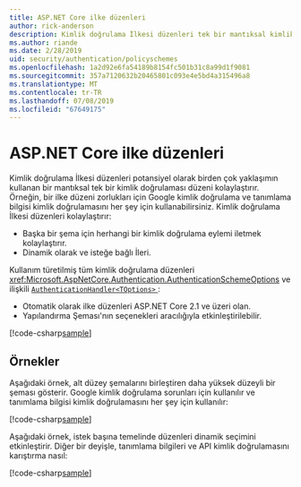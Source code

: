 ```yaml
---
title: ASP.NET Core ilke düzenleri
author: rick-anderson
description: Kimlik doğrulama İlkesi düzenleri tek bir mantıksal kimlik doğrulaması düzenine sahip kolaylaştırır
ms.author: riande
ms.date: 2/28/2019
uid: security/authentication/policyschemes
ms.openlocfilehash: 1a2d92e6fa54189b8154fc501b31c8a99d1f9081
ms.sourcegitcommit: 357a7120632b20465801c093e4e5bd4a315496a8
ms.translationtype: MT
ms.contentlocale: tr-TR
ms.lasthandoff: 07/08/2019
ms.locfileid: "67649175"
---
```

# <a name="policy-schemes-in-aspnet-core"></a>ASP.NET Core ilke düzenleri

Kimlik doğrulama İlkesi düzenleri potansiyel olarak birden çok yaklaşımın kullanan bir mantıksal tek bir kimlik doğrulaması düzeni kolaylaştırır. Örneğin, bir ilke düzeni zorlukları için Google kimlik doğrulama ve tanımlama bilgisi kimlik doğrulamasını her şey için kullanabilirsiniz. Kimlik doğrulama İlkesi düzenleri kolaylaştırır:

* Başka bir şema için herhangi bir kimlik doğrulama eylemi iletmek kolaylaştırır.
* Dinamik olarak ve isteğe bağlı İleri.

Kullanım türetilmiş tüm kimlik doğrulama düzenleri <xref:Microsoft.AspNetCore.Authentication.AuthenticationSchemeOptions> ve ilişkili [ `AuthenticationHandler<TOptions>` ](/dotnet/api/microsoft.aspnetcore.authentication.authenticationhandler-1):

* Otomatik olarak ilke düzenleri ASP.NET Core 2.1 ve üzeri olan.
* Yapılandırma Şeması'nın seçenekleri aracılığıyla etkinleştirilebilir.

[!code-csharp[sample](policyschemes/samples/AuthenticationSchemeOptions.cs?name=snippet)]

## <a name="examples"></a>Örnekler

Aşağıdaki örnek, alt düzey şemalarını birleştiren daha yüksek düzeyli bir şeması gösterir. Google kimlik doğrulama sorunları için kullanılır ve tanımlama bilgisi kimlik doğrulamasını her şey için kullanılır:

[!code-csharp[sample](policyschemes/samples/Startup.cs?name=snippet1)]

Aşağıdaki örnek, istek başına temelinde düzenleri dinamik seçimini etkinleştirir. Diğer bir deyişle, tanımlama bilgileri ve API kimlik doğrulamasını karıştırma nasıl:

 <!-- REVIEW, missing If set in public Func<HttpContext, string> ForwardDefaultSelector -->

[!code-csharp[sample](policyschemes/samples/Startup.cs?name=snippet2)]
